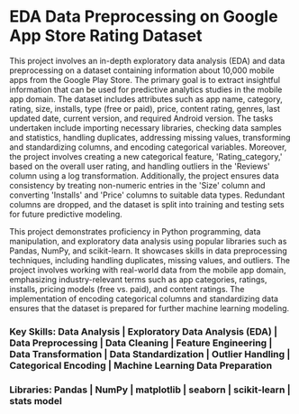 # EDA Data Preprocessing on Google App Store Rating Dataset

This project involves an in-depth exploratory data analysis (EDA) and data preprocessing on a dataset containing information about 10,000 mobile apps from the Google Play Store. The primary goal is to extract insightful information that can be used for predictive analytics studies in the mobile app domain. The dataset includes attributes such as app name, category, rating, size, installs, type (free or paid), price, content rating, genres, last updated date, current version, and required Android version. The tasks undertaken include importing necessary libraries, checking data samples and statistics, handling duplicates, addressing missing values, transforming and standardizing columns, and encoding categorical variables. Moreover, the project involves creating a new categorical feature, 'Rating_category,' based on the overall user rating, and handling outliers in the 'Reviews' column using a log transformation. Additionally, the project ensures data consistency by treating non-numeric entries in the 'Size' column and converting 'Installs' and 'Price' columns to suitable data types. Redundant columns are dropped, and the dataset is split into training and testing sets for future predictive modeling.

This project demonstrates proficiency in Python programming, data manipulation, and exploratory data analysis using popular libraries such as Pandas, NumPy, and scikit-learn. It showcases skills in data preprocessing techniques, including handling duplicates, missing values, and outliers. The project involves working with real-world data from the mobile app domain, emphasizing industry-relevant terms such as app categories, ratings, installs, pricing models (free vs. paid), and content ratings. The implementation of encoding categorical columns and standardizing data ensures that the dataset is prepared for further machine learning modeling.

### Key Skills: Data Analysis | Exploratory Data Analysis (EDA) | Data Preprocessing | Data Cleaning | Feature Engineering | Data Transformation | Data Standardization | Outlier Handling | Categorical Encoding | Machine Learning Data Preparation

### Libraries: Pandas | NumPy | matplotlib | seaborn | scikit-learn | stats model 
